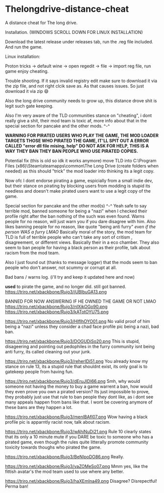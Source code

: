 # Thelongdrive-distance-cheat
A distance cheat for The long drive.

Installation. (WINDOWS SCROLL DOWN FOR LINUX INSTALLATION)

Download the latest release under releases tab, run the .reg file included. And run the game.

Linux installation:

Proton tricks -> default wine -> open regedit -> file -> import reg file, run game enjoy cheating.

Trouble shooting.
If it says invalid registry edit make sure to download it via the zip file, and not right clcik save as. As that causes issues. So just download it via zip 😄





Also the long drive community needs to grow up, this distance drove shit is legit such gate keeping.

Also I'm very aware of the TLD communities stance on "cheating", i dont really give a shit, their mod team is toxic af, more info about that in the special section for pancake and the other mods. ^-^



**WARNING FOR PIRATED USERS WHO PLAY THE GAME, THE MOD LOADER TARGETS THOSE WHO PIRATED THE GAME, IT'LL SPIT OUT A ERROR CALLED "error dll file mising, help" DO NOT ASK FOR HELP, THIS IS A WAY THEY BAN THEY BAN PEOPLE WHO USE PIRATED COPIES.**

Potential fix (this is old so idk it works anymore)  move TLD into  C:\Program Files (x86)\Steam\steamapps\common\The Long Drive  (create folders when needed) as this should "trick" the mod loader into thinking its a legit copy.

Now ofc I dont endorse pirating a game, espicially from a small indie dev, but their stance on pirating by blocking users from modding is stupid its needless and doesn't make pirated users want to use a legit copy of the game.


Special section for pancake and the other mod(s) ^-^
Yeah safe to say terrible mod, banned someone for being a "nazi" when I checked their profile right after the ban nothing of the such was even found.
Warns people for no reason, will just warn you if you dare disagree with him. Also likes banning people for no reason, like quote "being anti furry" *even if the person WAS a furry LMAO*
Basically moral of the story, the mod team for TLD is full of terrible people who can't take any sort of critism , disagreement, or different views. Basically their in a eco chamber.
They also seem to ban people for having a black person as their profile, talk about racism from the mod team.

Also I just found out (thanks to message logger) that the mods seem to ban people who don't answer, not scummy or corrupt at all.

Bad bans / warns log. (i'll try and keep it updated here and now)

**used** to pirate the game, and no longer did. still got banned.
https://triro.net/xbackbone/Rujo3/jUBIbuGA13.png

BANNED FOR NOW ANSWERING IF HE OWNED THE GAME OR NOT LMAO
https://triro.net/xbackbone/Rujo3/nIXikOGo90.png
https://triro.net/xbackbone/Rujo3/kATotOYU75.png

https://triro.net/xbackbone/Rujo3/HIfIhOYO01.png
No valid proof of him being a "nazi" unless they consider a chad face profile pic being a nazi, bad ban.

https://triro.net/xbackbone/Rujo3/DOGUDiSo20.png
This is stupid, disageering and pointing out pedophiles in the furry community isnt being anti furry, its called cleaning out your junk.

https://triro.net/xbackbone/Rujo3/reherIDi51.png
You already know my stance on rule 13, its a stupid rule that shouldnt exist, its only goal is to gatekeep people from having fun.

https://triro.net/xbackbone/Rujo3/dEruJIDI66.png
Smh, why would someone not having the money to buy a game warrent a ban, how would they even prove you own a pirated version? Its just impossible to prove, they probably just use that rule to ban people they dont like, as i dont see many appeals happen from bans like that. I wont be covering anymore of these bans are they happen a lot.

https://triro.net/xbackbone/Rujo3/menIBAfI07.png
Wow having a black profile pic is apparntly racist now, talk about racism.

https://triro.net/xbackbone/Rujo3/wAhiNuDi21.png
Rule 10 clearly states that its only a 10 minute mute if you DARE be toxic to someone who has a pirated game, even though the rules quite litterally promote community toxicity towards thoughs who pirated the game.

https://triro.net/xbackbone/Rujo3/BeNIpoDO86.png
Really.

https://triro.net/xbackbone/Rujo3/vaZOMeSo07.png
Mmm yes, like the fittish avatar's the mod team used to use where any better.

https://triro.net/xbackbone/Rujo3/haXEmIna49.png
Disagree? Disrepectful! Perma ban!


